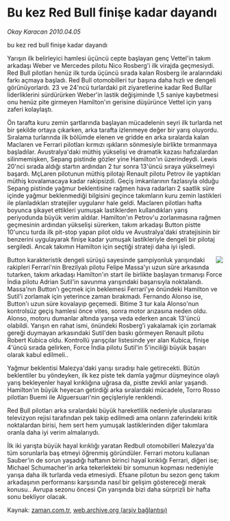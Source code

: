 # Bu kez Red Bull finişe kadar dayandı

*Okay Karacan 2010.04.05*

<tr><td class="metin" colspan="2" style="padding-top: 20px; padding-left: 5px; ">bu kez red bull finişe kadar dayandı</td></tr><tr><td class="metin" colspan="2" style="padding-top: 20px; padding-left: 5px; "><p>Yarışın ilk belirleyici hamlesi üçüncü cepte başlayan genç Vettel'in takım arkadaşı Weber ve Mercedes pilotu Nico Rosberg'i ilk virajda geçmesiydi. Red Bull pilotları henüz ilk turda üçüncü sırada kalan Rosberg ile aralarındaki farkı açmaya başladı. Red Bull otomobilleri tur başına daha hızlı ve dengeli görünüyorlardı. 23 ve 24'ncü turlardaki pit ziyaretlerine kadar Red Bulllar liderliklerini sürdürürken Weber'in lastik değişiminde 1,5 saniye kaybetmesi onu henüz pite girmeyen Hamilton'ın gerisine düşürünce Vettel için yarış zaferi kolaylaştı. 
<p> Ön tarafta kuru zemin şartlarında başlayan mücadelenin seyri ilk turlarda net bir şekilde ortaya çıkarken, arka tarafta izlenmeye değer bir yarış oluyordu. Sıralama turlarında ilk bölümde elenen ve gridde en arka sıralarda kalan Maclaren ve Ferrari pilotları kırmızı ışıkların sönmesiyle birlikte tırmanmaya başladılar. Avustralya'daki müthiş yükselişi ve dramatik kazası hafızalardan silinmemişken, Sepang pistinde gözler yine Hamilton'ın üzerindeydi. Lewis 20'nci sırada aldığı startın ardından 2 tur sonra 13'üncü sıraya yükselmeyi başardı. MçLaren pilotunun müthiş pilotajı Renault pilotu Petrov ile yaptıkları müthiş kovalamacaya kadar rakipsizdi. Geçiş imkanlarının fazlasıyla olduğu Sepang pistinde yağmur beklentisine rağmen hava radarları 2 saatlik süre içinde yağmur beklenmediği bilgisini geçince takımların kuru zemin lastikleri ile planladıkları stratejiler uygulanır hale geldi. Maclaren pilotları hafta boyunca şikayet ettikleri yumuşak lastiklerden kullandıkları yarış periyodunda büyük verim aldılar. Hamilton'ın Petrov'u zorlanmasına rağmen geçmesinin ardından yükselişi sürerken, takım arkadaşı Button pistte 10'uncu turda ilk pit-stop yapan pilot oldu ve Avustralya'daki stratejisinin bir benzerini uygulayarak finişe kadar yumuşak lastikleriyle dengeli bir pilotaj sergiledi. Ancak takımın Hamilton için seçtiği strateji daha iyi işledi.

<p><img align="right" border="0" src="http://web.archive.org/web/20100407075613im_/http://medya.zaman.com.tr/2010/04/05/f1.png"/>
<p>Button karakteristik dengeli sürüşü sayesinde şampiyonluk yarışındaki rakipleri Ferrari'nin Brezilyalı pilotu Felipe Massa'yı uzun süre arkasında tutarken, takım arkadaşı Hamilton'ın start ile birlikte başlayan tırmanışı Force İndia pilotu Adrian Sutil'in savunma yarışındaki başarısıyla noktalandı. Massa'nın Button'ı geçmek için beklemesi Ferrari'ye önündeki Hamilton ve Sutil'i zorlamak için yeterince zaman bırakmadı. Fernando Alonso ise, Button'ı uzun süre kovalayıp geçemedi. Bitime 3 tur kala Alonso'nun kontrolsüz geçiş hamlesi önce vites, sonra motor arızasına neden oldu. Alonso, motoru dumanlar altında yarışa veda ederken ancak 13'üncü olabildi. Yarışın en rahat ismi, önündeki Rosberg'i yakalamak için zorlamak gereği duymayan arkasındaki Sutil'den baskı görmeyen Renault pilotu Robert Kubica oldu. Kontrollü yarışçılar listesinde yer alan Kubica, finişe 4'üncü sırada gelirken, Force İndia pilotu Sutil'in 5'inciliği büyük başarı olarak kabul edilmeli..
<p>Yağmur beklentisi Malezya'daki yarışı sıradışı hale getirecekti. Bütün beklentiler bu yöndeyken, ilk kez piste tek damla yağmur düşmeyince olaylı yarış bekleyenler hayal kırıklığına uğrasa da, pistte zevkli anlar yaşandı. Hamilton'ın büyük heyecan getirdiği arka sıralardaki mücadele, Torro Rosso pilotları Buemi ile Alguersuari'nin geçişleriyle renklendi.
<p> Red Bull pilotları arka sıralardaki büyük hareketlilik nedeniyle uluslararası televizyon rejisi tarafından pek takip edilmedi ama onların zaferindeki kritik noktalardan birisi, hem sert hem yumuşak lastiklerinden diğer takımlara oranla daha iyi verim almalarıydı.
<p>İlk iki yarışta büyük hayal kırıklığı yaratan Redbull otomobilleri Malezya'da tüm sorunlarla baş etmeyi öğrenmiş göründüler. Ferrari motoru kullanan Sauber'in de sorun yaşadığı haftanın birinci hayal kırıklığı Ferrari, diğeri ise; Michael Schumacher'in arka tekerlekteki bir somunun kopması nedeniyle yarışa daha ilk turlarda veda etmesiydi. Efsane pilotun bu sezon genç takım arkadaşının performansı karşısında nasıl bir gelişim göstereceği merak konusu.. Avrupa sezonu öncesi Çin yarışında bizi daha sürprizli bir hafta sonu bekliyor olacak. <br/></p></p></p></p></p></p></p></td></tr>

Kaynak: [zaman.com.tr](http://zaman.com.tr/yazar.do?yazino=969468), [web.archive.org (arşiv bağlantısı)](http://web.archive.org/web/20100407075613/http://www.zaman.com.tr:80/yazar.do?yazino=969468)
